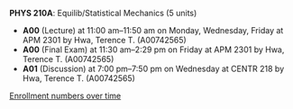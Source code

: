 **PHYS 210A**: Equilib/Statistical Mechanics (5 units)

- **A00** (Lecture) at 11:00 am–11:50 am on Monday, Wednesday, Friday at APM 2301 by Hwa, Terence T. (A00742565)
- **A00** (Final Exam) at 11:30 am–2:29 pm on Friday at APM 2301 by Hwa, Terence T. (A00742565)
- **A01** (Discussion) at 7:00 pm–7:50 pm on Wednesday at CENTR 218 by Hwa, Terence T. (A00742565)

[Enrollment numbers over time](./PHYS210A.tsv)
